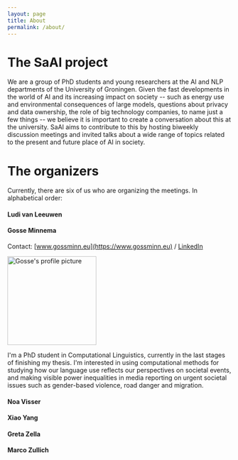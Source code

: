 ```yaml
---
layout: page
title: About
permalink: /about/
---
```


# The SaAI project

We are a group of PhD students and young researchers at the AI and NLP departments of the University of Groningen. 
Given the fast developments in the world of AI and its increasing impact on society -- such as energy use and environmental consequences of large models, questions about privacy and data ownership, the role of big technology companies, to name just a few things -- we believe it is important to create a conversation about this at the university. SaAI aims to contribute to this by hosting biweekly discussion meetings and invited talks about a wide range of topics related to the present and future place of AI in society. 

# The organizers

Currently, there are six of us who are organizing the meetings. In alphabetical order:

#### Ludi van Leeuwen
 

#### Gosse Minnema
Contact: [www.gossminn.eu](https://www.gossminn.eu) / [LinkedIn](https://www.linkedin.com/in/gosseminnema/)

<img src="https://www.gossminn.eu/img/linkedin_profile.jpeg" alt="Gosse's profile picture" width=200px />

I'm a PhD student in Computational Linguistics, currently in the last stages of finishing my thesis. I'm interested in using computational methods for studying how our language use reflects our perspectives on societal events, and making visible power inequalities in media reporting on urgent societal issues such as gender-based violence, road danger and migration.

#### Noa Visser


#### Xiao Yang


#### Greta Zella


#### Marco Zullich
